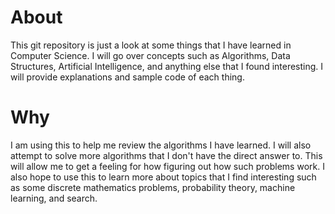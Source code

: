 # About

This git repository is just a look at some things that I have learned in Computer Science.
I will go over concepts such as Algorithms, Data Structures, Artificial Intelligence, and
anything else that I found interesting. I will provide explanations and sample code of 
each thing.

# Why

I am using this to help me review the algorithms I have learned. I will also attempt to
solve more algorithms that I don't have the direct answer to. This will allow me to get a 
feeling for how figuring out how such problems work. I also hope to use this to learn
more about topics that I find interesting such as some discrete mathematics problems,
probability theory, machine learning, and search. 
